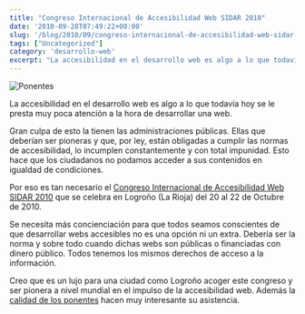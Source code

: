 ```yaml
---
title: "Congreso Internacional de Accesibilidad Web SIDAR 2010"
date: '2010-09-28T07:49:22+00:00'
slug: '/blog/2010/09/congreso-internacional-de-accesibilidad-web-sidar-2010'
tags: ["Uncategorized"]
category: 'desarrollo-web'
excerpt: "La accesibilidad en el desarrollo web es algo a lo que todavía hoy se le presta muy poca atención a la hora de desarrollar una web."
---
```

 ![Ponentes](http://static.squarespace.com/static/5303797ae4b0c6ad9e43f072/5303ce80e4b0400995a883d6/5303cf36e4b0400995a88b19/1392758582874/ponentes-scaled600.jpg?format=original)

La accesibilidad en el desarrollo web es algo a lo que todavía hoy se le presta muy poca atención a la hora de desarrollar una web.

Gran culpa de esto la tienen las administraciones públicas. Ellas que deberían ser pioneras y que, por ley, están obligadas a cumplir las normas de accesibilidad, lo incumplen constantemente y con total impunidad. Esto hace que los ciudadanos no podamos acceder a sus contenidos en igualdad de condiciones.

Por eso es tan necesario el [Congreso Internacional de Accesibilidad Web SIDAR 2010](http://www.sidar.org/jornadas/2010/) que se celebra en Logroño (La Rioja) del 20 al 22 de Octubre de 2010.

Se necesita más concienciación para que todos seamos conscientes de que desarrollar webs accesibles no es una opción ni un extra. Debería ser la norma y sobre todo cuando dichas webs son públicas o financiadas con dinero público. Todos tenemos los mismos derechos de acceso a la información.

Creo que es un lujo para una ciudad como Logroño acoger este congreso y ser pionera a nivel mundial en el impulso de la accesibilidad web. Además la [calidad de los ponentes](http://www.sidar.org/jornadas/2010/index.php/actores/ponentes.html) hacen muy interesante su asistencia.
